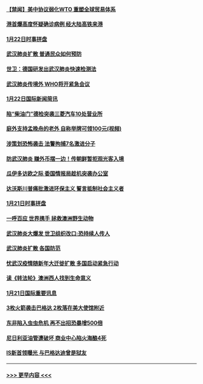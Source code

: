 #### [【禁闻】美中协议弱化WTO 重塑全球贸易体系](../pages/prog202/a102758790.md?t=01230944) 
#### [港首爆高度怀疑确诊病例 经大陆高铁来港](../pages/prog202/a102758613.md?t=01230944) 
#### [1月22日时事拼盘](../pages/prog202/a102758615.md?t=01230944) 
#### [武汉肺炎扩散 普通民众如何预防](../pages/prog202/a102758504.md?t=01230944) 
#### [世卫：德国研发出武汉肺炎快速检测法](../pages/prog202/a102758495.md?t=01230944) 
#### [武汉肺炎传境外 WHO将开紧急会议](../pages/prog202/a102758437.md?t=01230944) 
#### [1月22日国际新闻简讯](../pages/prog202/a102758231.md?t=01230944) 
#### [陷“柴油门”德检突袭三菱汽车10处营业所](../pages/prog202/a102758165.md?t=01230944) 
#### [庭外支持孟晚舟的老外 自称举牌可领100元(视频)](../pages/prog202/a102758092.md?t=01230944) 
#### [涉策划恐怖袭击 法警拘捕7名激进分子](../pages/prog202/a102758069.md?t=01230944) 
#### [防武汉肺炎 赚外币摆一边！传朝鲜暂拒观光客入境](../pages/prog202/a102758019.md?t=01230944) 
#### [瓜伊多访欧之际 委国情报局趁机突袭办公室](../pages/prog202/a102757999.md?t=01230944) 
#### [达沃斯川普痛批激进环保主义 誓言抵制社会主义者](../pages/prog202/a102757906.md?t=01230944) 
#### [1月21日时事拼盘](../pages/prog202/a102757893.md?t=01230944) 
#### [一呼百应 世界携手 拯救澳洲野生动物](../pages/prog202/a102757884.md?t=01230944) 
#### [武汉肺炎大爆发 世卫组织改口:恐持续人传人](../pages/prog202/a102757701.md?t=01230944) 
#### [武汉肺炎扩散 各国防范](../pages/prog202/a102757636.md?t=01230944) 
#### [忧武汉疫情随新年大迁徙扩散 多国启动紧急行动](../pages/prog202/a102757625.md?t=01230944) 
#### [读《转法轮》澳洲西人找到生命意义](../pages/prog202/a102757465.md?t=01230944) 
#### [1月21日国际重要讯息](../pages/prog202/a102757450.md?t=01230944) 
#### [3枚火箭袭击巴格达 2枚落在美大使馆附近](../pages/prog202/a102757310.md?t=01230944) 
#### [东非陷入虫虫危机 再不出招恐暴增500倍](../pages/prog202/a102757295.md?t=01230944) 
#### [尼日利亚油管遭破坏 商业中心陷火海酿4死](../pages/prog202/a102757272.md?t=01230944) 
#### [IS新首领曝光 与巴格达迪曾是狱友](../pages/prog202/a102757122.md?t=01230944) 

----
#### [ >>> 更早内容 <<< ](../indexes/prog202-earlier.md)
